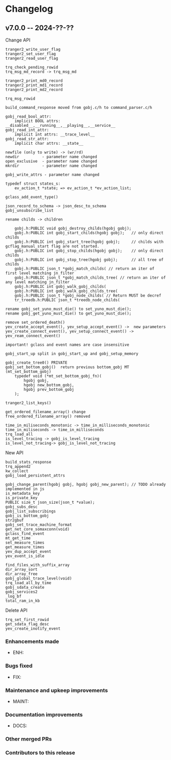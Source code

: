 # **Changelog**

## v7.0.0 -- 2024-??-??

Change API

    tranger2_write_user_flag
    tranger2_set_user_flag
    tranger2_read_user_flag

    trq_check_pending_rowid
    trq_msg_md_record -> trq_msg_md

    tranger2_print_md0_record
    tranger2_print_md1_record
    tranger2_print_md2_record

    trq_msg_rowid

    build_command_response moved from gobj.c/h to command_parser.c/h

    gobj_read_bool_attr:
        implicit BOOL attrs: __disabled__,__running__,__playing__,__service__
    gobj_read_int_attr:
        implicit int attrs: __trace_level__
    gobj_read_str_attr:
        implicit char attrs: __state__

    newfile (only to write) -> (wr/rd)
    newdir          - parameter name changed
    open_exclusive  - parameter name changed
    mkrdir          - parameter name changed

    gobj_write_attrs - parameter name changed

    typedef struct states_s:
        ev_action_t *state; => ev_action_t *ev_action_list;

    gclass_add_event_type()

    json_record_to_schema -> json_desc_to_schema
    gobj_unsubscribe_list

    rename childs -> children

        gobj.h:PUBLIC void gobj_destroy_childs(hgobj gobj);
        gobj.h:PUBLIC int gobj_start_childs(hgobj gobj);   // only direct childs
        gobj.h:PUBLIC int gobj_start_tree(hgobj gobj);     // childs with gcflag_manual_start flag are not started.
        gobj.h:PUBLIC int gobj_stop_childs(hgobj gobj);    // only direct childs
        gobj.h:PUBLIC int gobj_stop_tree(hgobj gobj);      // all tree of childs
        gobj.h:PUBLIC json_t *gobj_match_childs( // return an iter of first level matching jn_filter
        gobj.h:PUBLIC json_t *gobj_match_childs_tree( // return an iter of any level matching jn_filter
        gobj.h:PUBLIC int gobj_walk_gobj_childs(
        gobj.h:PUBLIC int gobj_walk_gobj_childs_tree(
        gobj.h:PUBLIC json_t *gobj_node_childs( // Return MUST be decref
        tr_treedb.h:PUBLIC json_t *treedb_node_childs(

    rename gobj_set_yuno_must_die() to set_yuno_must_die();
    rename gobj_get_yuno_must_die() to get_yuno_must_die();

    remove set_ordered_death()
    yev_create_accept_event(), yev_setup_accept_event() ->  new parameters
    yev_create_connect_event(), yev_setup_connect_event() -> yev_ream_connect_event() 
 
    important! gclass and event names are case insensitive

    gobj_start_up split in gobj_start_up and gobj_setup_memory

    gobj_create_tree0() PRIVATE
    gobj_set_bottom_gobj()  return previous bottom_gobj MT (mt_set_bottom_gobj)
        typedef void (*mt_set_bottom_gobj_fn)(
            hgobj gobj,
            hgobj new_bottom_gobj,
            hgobj prev_bottom_gobj
        );

    tranger2_list_keys()

    get_ordered_filename_array() change
    free_ordered_filename_array() removed

    time_in_miliseconds_monotonic -> time_in_milliseconds_monotonic
    time_in_miliseconds -> time_in_milliseconds
    trq_load_all
    is_level_tracing -> gobj_is_level_tracing
    is_level_not_tracing-> gobj_is_level_not_tracing

New API

    build_stats_response
    trq_append2
    kw_collect
    gobj_load_persistent_attrs

    gobj_change_parent(hgobj gobj, hgobj gobj_new_parent); // TODO already implemented in js
    is_metadata_key
    is_private_key
    PUBLIC size_t json_size(json_t *value);
    gobj_subs_desc
    gobj_list_subscribings
    gobj_is_bottom_gobj
    str2gbuf
    gobj_set_trace_machine_format
    get_net_core_somaxconn(void)
    gclass_find_event
    mt_get_time
    set_measure_times
    get_measure_times
    yev_dup_accept_event
    yev_event_is_idle

    find_files_with_suffix_array
    dir_array_sort
    dir_array_free
    gobj_global_trace_level(void)
    trq_load_all_by_time
    gobj_sdata_create
    gobj_services2
    _log_bf
    total_ram_in_kb

Delete API

    trq_set_first_rowid
    get_sdata_flag_desc
    yev_create_inotify_event

<!-- ([full changelog](https://github.com/executablebooks/sphinx-book-theme/compare/v1.1.1...3da24da74f6042599fe6c9e2d612f5cbdef42280)) -->

### Enhancements made

- ENH:

### Bugs fixed

- FIX:

### Maintenance and upkeep improvements

- MAINT:

### Documentation improvements

- DOCS:

### Other merged PRs

### Contributors to this release
